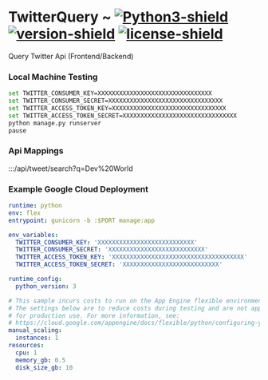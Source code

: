 # TwitterQuery ~ [![Python3-shield]](https://www.python.org/) [![version-shield]]() [![license-shield]]() 
 Query Twitter Api (Frontend/Backend)

### Local Machine Testing
``` bash
set TWITTER_CONSUMER_KEY=XXXXXXXXXXXXXXXXXXXXXXXXXXXXXXXX
set TWITTER_CONSUMER_SECRET=XXXXXXXXXXXXXXXXXXXXXXXXXXXXXXXX
set TWITTER_ACCESS_TOKEN_KEY=XXXXXXXXXXXXXXXXXXXXXXXXXXXXXXXX
set TWITTER_ACCESS_TOKEN_SECRET=XXXXXXXXXXXXXXXXXXXXXXXXXXXXXXXX
python manage.py runserver
pause
```

### Api Mappings
:::/api/tweet/search?q=Dev%20World


### Example Google Cloud Deployment
``` yaml
runtime: python
env: flex
entrypoint: gunicorn -b :$PORT manage:app

env_variables:
  TWITTER_CONSUMER_KEY: 'XXXXXXXXXXXXXXXXXXXXXXXXXXX'
  TWITTER_CONSUMER_SECRET: 'XXXXXXXXXXXXXXXXXXXXXXXXXXX'
  TWITTER_ACCESS_TOKEN_KEY: 'XXXXXXXXXXXXXXXXXXXXXXXXXXXXXXXXXXXXX'
  TWITTER_ACCESS_TOKEN_SECRET: 'XXXXXXXXXXXXXXXXXXXXXXXXXXX'

runtime_config:
  python_version: 3

# This sample incurs costs to run on the App Engine flexible environment. 
# The settings below are to reduce costs during testing and are not appropriate
# for production use. For more information, see:
# https://cloud.google.com/appengine/docs/flexible/python/configuring-your-app-with-app-yaml
manual_scaling:
  instances: 1
resources:
  cpu: 1
  memory_gb: 0.5
  disk_size_gb: 10
```


[version-shield]: https://img.shields.io/badge/version---dev-yellowgreen.svg "dev"
[Python3-shield]: https://img.shields.io/badge/Python3%2B-3.6-blue.svg "Python3+"
[license-shield]: https://img.shields.io/badge/license-Apache%202.0-lightgrey.svg "License"
